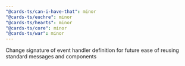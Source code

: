 ```yaml
---
"@cards-ts/can-i-have-that": minor
"@cards-ts/euchre": minor
"@cards-ts/hearts": minor
"@cards-ts/core": minor
"@cards-ts/war": minor
---
```


Change signature of event handler definition for future ease of reusing standard messages and components
